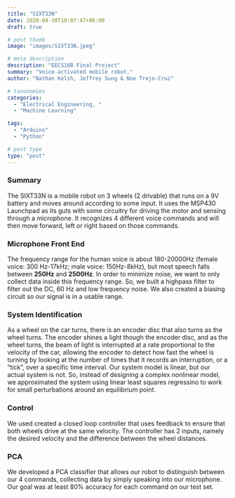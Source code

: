 ```yaml
---
title: "SIXT33N"
date: 2020-04-30T10:07:47+06:00
draft: true

# post thumb
image: "images/SIXT33N.jpeg"

# meta description
description: "EECS16B Final Project"
summary: "Voice-activated mobile robot."
author: "Nathan Kelsh, Jeffrey Sung & Noe Trejo-Cruz"

# taxonomies
categories: 
  - "Electrical Engineering, "
  - "Machine Learning"

tags:
  - "Arduino"
  - "Python"

# post type
type: "post"
---
```


### Summary
The SIXT33N is a mobile robot on 3 wheels (2 drivable) that runs on a 9V battery and moves around according to some input. It uses the MSP430 Launchpad as its guts with some circuitry for driving the motor and sensing through a microphone. It recognizes 4 different voice commands and will then move forward, left or right based on those commands.

### Microphone Front End
The frequency range for the human voice is about 180-20000Hz (female voice: 300 Hz-17kHz; male voice: 150Hz-8kHz), but most speech falls between **250Hz** and **2500Hz**. In order to minimize noise, we want to only collect data inside this frequency range. So, we built a highpass filter to filter out the DC, 60 Hz and low frequency noise. We also created a biasing circuit so our signal is in a usable range.

### System Identification
As a wheel on the car turns, there is an encoder disc that also turns as the wheel turns. The encoder shines a light though the encoder disc, and as the wheel turns, the beam of light is interrupted at a rate proportional to the velocity of the car, allowing the encoder to detect how fast the wheel is turning by looking at the number of times that it records an interruption, or a “tick”, over a specific time interval. Our system model is linear, but our actual system is not. So, instead of designing a complex nonlinear model, we approximated the system using linear least squares regressino to work for small perturbations around an equilibrium point.

### Control
We used created a closed loop controller that uses feedback to ensure that both wheels drive at the same velocity. The controller has 2 inputs, namely the desired velocity and the difference between the wheel distances.

### PCA
We developed a PCA classifier that allows our robot to distinguish between our 4 commands, collecting data by simply speaking into our microphone. Our goal was at least 80% accuracy for each command on our test set.